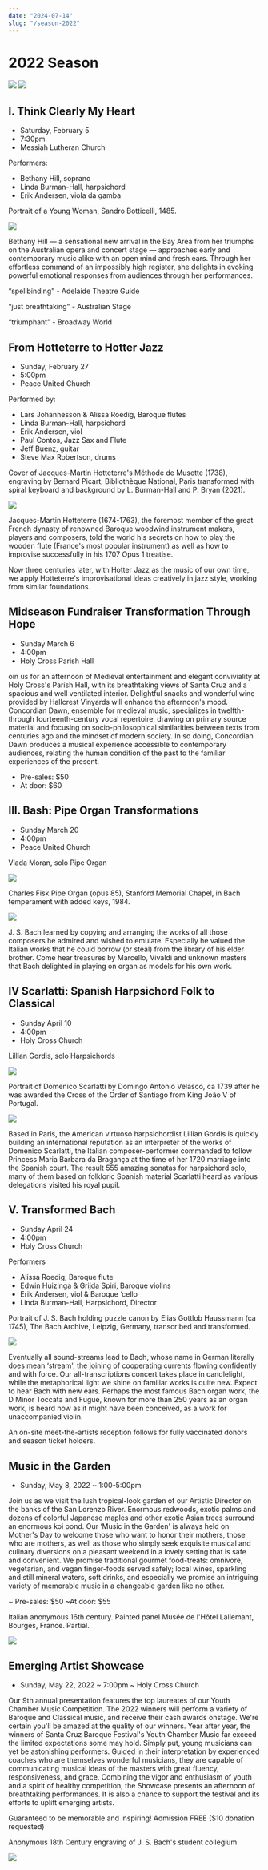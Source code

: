 ```yaml
---
date: "2024-07-14"
slug: "/season-2022"
---
```


# 2022 Season


![](season-2022-img0.png)
![](season-2022-img1.jpg)

## I. Think Clearly My Heart

* Saturday, February 5
* 7:30pm
* Messiah Lutheran Church

Performers:
* Bethany Hill, soprano
* Linda Burman-Hall, harpsichord
* Erik Andersen, viola da gamba

Portrait of a Young Woman, Sandro Botticelli, 1485.

![](season-2022-img2.jpg)


Bethany Hill —  a sensational new arrival in the Bay Area from her triumphs on the Australian opera and concert stage —  approaches early and contemporary music alike with an open mind and fresh ears.  Through her effortless command of an impossibly high register, she delights in evoking powerful emotional responses from audiences through her performances. 

“spellbinding” - Adelaide Theatre Guide

“just breathtaking” - Australian Stage

“triumphant” - Broadway World

## From Hotteterre to Hotter Jazz

* Sunday, February 27
* 5:00pm
* Peace United Church

Performed by:
* Lars Johannesson & Alissa Roedig, Baroque flutes
* Linda Burman-Hall, harpsichord
* Erik Andersen, viol
* Paul Contos, Jazz Sax and Flute
* Jeff Buenz, guitar
* Steve Max Robertson, drums

Cover of Jacques-Martin Hotteterre's Méthode de Musette (1738), engraving by Bernard Picart, Bibliothèque National, Paris transformed with spiral keyboard and background by L. Burman-Hall and P. Bryan (2021).

![](season-2022-img3.jpg)

Jacques-Martin Hotteterre (1674-1763), the foremost member of the great French dynasty of renowned Baroque woodwind instrument makers, players and composers, told the world his secrets on how to play the wooden flute (France's most popular instrument) as well as how to improvise successfully in his 1707 Opus 1 treatise.

Now three centuries later, with Hotter Jazz as the music of our own time, we apply Hotteterre's improvisational ideas creatively in jazz style, working from similar foundations.

## Midseason Fundraiser Transformation Through Hope

* Sunday March 6
* 4:00pm
* Holy Cross Parish Hall

oin us for an afternoon of Medieval entertainment and elegant conviviality at Holy Cross's Parish Hall, with its breathtaking views of Santa Cruz and a spacious and well ventilated interior. Delightful snacks and wonderful wine provided by Hallcrest Vinyards will enhance the afternoon's mood. Concordian Dawn, ensemble for medieval music, specializes in twelfth- through fourteenth-century vocal repertoire, drawing on primary source material and focusing on socio-philosophical similarities between texts from centuries ago and the mindset of modern society. In so doing, Concordian Dawn produces a musical experience accessible to contemporary audiences, relating the human condition of the past to the familiar experiences of the present.

* Pre-sales: $50
* At door: $60

## III. Bash: Pipe Organ Transformations

* Sunday March 20
* 4:00pm
* Peace United Church

Vlada Moran, solo Pipe Organ

![](season-2022-img4.jpg)


Charles Fisk Pipe Organ (opus 85), Stanford Memorial Chapel, in Bach temperament with added keys, 1984.

![](season-2022-img5.jpg)

J. S. Bach learned by copying and arranging the works of all those composers he admired and wished to emulate. Especially he valued the Italian works that he could borrow (or steal) from the library of his elder brother. Come hear treasures by Marcello, Vivaldi and unknown masters that Bach delighted in playing on organ as models for his own work.

## IV Scarlatti: Spanish Harpsichord Folk to Classical

* Sunday April 10
* 4:00pm
* Holy Cross Church

Lillian Gordis, solo Harpsichords

![](season-2022-img6.jpg)

Portrait of Domenico Scarlatti by Domingo Antonio Velasco, ca 1739 after he was awarded the Cross of the Order of Santiago from King João V of Portugal.

![](season-2022-img7.jpg)

Based in Paris, the American virtuoso harpsichordist Lillian Gordis is quickly building an international reputation as an interpreter of the works of Domenico Scarlatti, the Italian composer-performer commanded to follow Princess Maria Barbara da Bragança at the time of her 1720 marriage into the Spanish court. The result 555 amazing sonatas for harpsichord solo, many of them based on folkloric Spanish material Scarlatti heard as various delegations visited his royal pupil.

## V. Transformed Bach

* Sunday April 24
* 4:00pm
* Holy Cross Church

Performers
* Alissa Roedig, Baroque flute
* Edwin Huizinga & Grijda Spiri, Baroque violins
* Erik Andersen, viol & Baroque ‘cello
* Linda Burman-Hall, Harpsichord, Director

Portrait of J. S. Bach holding puzzle canon by Elias Gottlob Haussmann (ca 1745), The Bach Archive, Leipzig, Germany, transcribed and transformed.

![](season-2022-img8.jpg)

Eventually all sound-streams lead to Bach, whose name in German literally does mean ‘stream', the joining of cooperating currents flowing confidently and with force. Our all-transcriptions concert takes place in candlelight, while the metaphorical light we shine on familiar works is quite new. Expect to hear Bach with new ears. Perhaps the most famous Bach organ work, the D Minor Toccata and Fugue, known for more than 250 years as an organ work, is heard now as it might have been conceived, as a work for unaccompanied violin.

An on-site meet-the-artists reception follows for fully vaccinated donors and season ticket holders.

## Music in the Garden

* Sunday, May 8, 2022 ~ 1:00-5:00pm



Join us as we visit the lush tropical-look garden of our Artistic Director on the banks of the San Lorenzo River. Enormous redwoods, exotic palms and dozens of colorful Japanese maples and other exotic Asian trees surround an enormous koi pond. Our ‘Music in the Garden' is always held on Mother's Day to welcome those who want to honor their mothers, those who are mothers, as well as those who simply seek exquisite musical and culinary diversions on a pleasant weekend in a lovely setting that is safe and convenient. We promise traditional gourmet food-treats: omnivore, vegetarian, and vegan finger-foods served safely; local wines, sparkling and still mineral waters, soft drinks, and especially we promise an intriguing variety of memorable music in a changeable garden like no other.

~ Pre-sales: $50 ~At door: $55

Italian anonymous 16th century. Painted panel Musée de l'Hôtel Lallemant, Bourges, France. Partial.

![](season-2022-img9.jpg)


## Emerging Artist Showcase

* Sunday, May 22, 2022 ~ 7:00pm ~ Holy Cross Church

Our 9th annual presentation features the top laureates of our Youth Chamber Music Competition. The 2022 winners will perform a variety of Baroque and Classical music, and receive their cash awards onstage. We're certain you'll be amazed at the quality of our winners. Year after year, the winners of Santa Cruz Baroque Festival's Youth Chamber Music far exceed the limited expectations some may hold. Simply put, young musicians can yet be astonishing performers. Guided in their interpretation by experienced coaches who are themselves wonderful musicians, they are capable of communicating musical ideas of the masters with great fluency, responsiveness, and grace. Combining the vigor and enthusiasm of youth and a spirit of healthy competition, the Showcase presents an afternoon of breathtaking performances. It is also a chance to support the festival and its efforts to uplift emerging artists.

Guaranteed to be memorable and inspiring! Admission FREE ($10 donation requested)

Anonymous 18th Century engraving of J. S. Bach's student collegium


![](season-2022-img10.png)